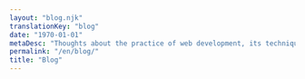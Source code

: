 ```yaml
---
layout: "blog.njk"
translationKey: "blog"
date: "1970-01-01"
metaDesc: "Thoughts about the practice of web development, its techniques and best practices, and others things I love."
permalink: "/en/blog/"
title: "Blog"
---
```

